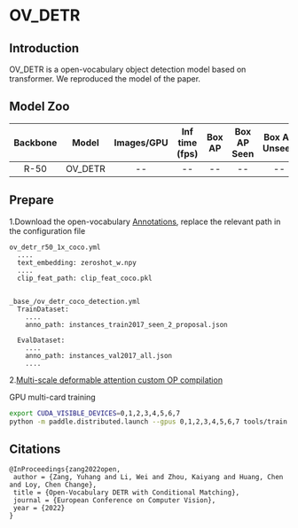 # OV_DETR

## Introduction


OV_DETR is a open-vocabulary object detection model based on transformer. We reproduced the model of the paper.


## Model Zoo

| Backbone | Model | Images/GPU  | Inf time (fps) | Box AP | Box AP Seen| Box AP Unseen| Config |
|:------:|:--------:|:--------:|:--------------:|:------:|:------:|:------:|:------:|
| R-50 | OV_DETR  | -- | -- | -- | -- | -- |[config](ov_detr_r50_1x_coco.yml) |

## Prepare
1.Download the open-vocabulary [Annotations](https://bj.bcebos.com/v1/paddledet/data/coco/zero-shot.zip), replace the relevant path in the configuration file
```
ov_detr_r50_1x_coco.yml
  ....
  text_embedding: zeroshot_w.npy
  ....
  clip_feat_path: clip_feat_coco.pkl


_base_/ov_detr_coco_detection.yml
  TrainDataset:
    ....
    anno_path: instances_train2017_seen_2_proposal.json

  EvalDataset:
    ....
    anno_path: instances_val2017_all.json
    ....
```
2.[Multi-scale deformable attention custom OP compilation](../../ppdet/modeling/transformers/ext_op/README.md)

GPU multi-card training
```bash
export CUDA_VISIBLE_DEVICES=0,1,2,3,4,5,6,7
python -m paddle.distributed.launch --gpus 0,1,2,3,4,5,6,7 tools/train.py -c configs/ov_detr/ov_detr_r50_1x_coco.yml
```


## Citations
```
@InProceedings{zang2022open,
 author = {Zang, Yuhang and Li, Wei and Zhou, Kaiyang and Huang, Chen and Loy, Chen Change},
 title = {Open-Vocabulary DETR with Conditional Matching},
 journal = {European Conference on Computer Vision},
 year = {2022}
}
```
